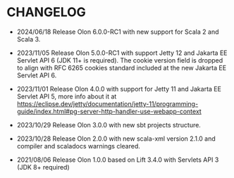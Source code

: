 # CHANGELOG

* 2024/06/18 Release Olon 6.0.0-RC1 with new support for Scala 2 and Scala 3.

* 2023/11/05 Release Olon 5.0.0-RC1 with support Jetty 12 and Jakarta EE
  Servlet API 6 (JDK 11+ is required). The cookie version field is dropped to
  align with RFC 6265 cookies standard included at the new Jakarta EE Servlet
  API 6.

* 2023/11/01 Release Olon 4.0.0 with support for Jetty 11 and Jakarta EE
  Servlet API 5, more info about it at <https://eclipse.dev/jetty/documentation/jetty-11/programming-guide/index.html#pg-server-http-handler-use-webapp-context>

* 2023/10/29 Release Olon 3.0.0 with new sbt projects structure.

* 2023/10/28 Release Olon 2.0.0 with new scala-xml version 2.1.0 and compiler
  and scaladocs warnings cleared.

* 2021/08/06 Release Olon 1.0.0 based on Lift 3.4.0 with Servlets API 3 (JDK 8+ required)